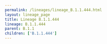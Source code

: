 ```yaml
---
permalink: /lineages/lineage_B.1.1.444.html
layout: lineage_page
title: Lineage B.1.1.444
lineage: B.1.1.444
parent: B.1.1
children: ['B.1.1.444']
---
```

